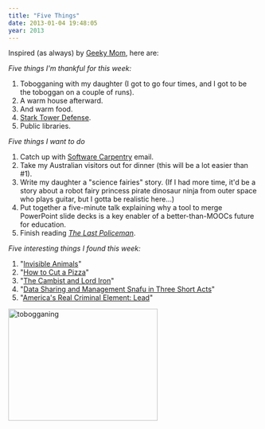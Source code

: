 ```yaml
---
title: "Five Things"
date: 2013-01-04 19:48:05
year: 2013
---
```

<p>Inspired (as always) by <a href="http://www.geekymomblog.com/2013/01/04/friday-five/">Geeky Mom</a>, here are:</p>
<p><em>Five things I'm thankful for this week:</em></p>
<ol>
  <li>Tobogganing with my daughter (I got to go four times, and I got to be the toboggan on a couple of runs).</li>
  <li>A warm house afterward.</li>
  <li>And warm food.</li>
  <li><a href="http://marvel.com/games/play/29/stark_tower_defense">Stark Tower Defense</a>.</li>
  <li>Public libraries.</li>
</ol>
<p><em>Five things I want to do</em></p>
<ol>
  <li>Catch up with <a href="https://software-carpentry.org">Software Carpentry</a> email.</li>
  <li>Take my Australian visitors out for dinner (this will be a lot easier than #1).</li>
  <li>Write my daughter a "science fairies" story. (If I had more time, it'd be a story about a robot fairy princess pirate dinosaur ninja from outer space who plays guitar, but I gotta be realistic here…)</li>
  <li>Put together a five-minute talk explaining why a tool to merge PowerPoint slide decks is a key enabler of a better-than-MOOCs future for education.</li>
  <li>Finish reading <em><a href="http://www.amazon.com/Last-Policeman-Novel-Ben-Winters/dp/1594745765/">The Last Policeman</a></em>.</li>
</ol>
<p><em>Five interesting things I found this week:</em></p>
<ol>
  <li>"<a href="http://www.dailymail.co.uk/news/article-2253701/Invisible-animals-These-Incredible-images-animals-doing-disappearing-act-predators-near.html">Invisible Animals</a>"</li>
  <li>"<a href="http://i.imgur.com/a0B5d.gif">How to Cut a Pizza</a>"</li>
  <li>"<a href="http://www.lightspeedmagazine.com/fiction/the-cambist-and-lord-iron-a-fairy-tale-of-economics/">The Cambist and Lord Iron</a>"</li>
  <li>"<a href="http://www.youtube.com/watch?v=N2zK3sAtr-4">Data Sharing and Management Snafu in Three Short Acts</a>"</li>
  <li>"<a href="http://www.motherjones.com/environment/2013/01/lead-crime-link-gasoline">America's Real Criminal Element: Lead</a>"</li>
</ol>
<p><img alt="tobogganing" src="{{'/files/2013/01/tobogganing-300x225.jpg' | relative_url}}" width="300" height="225" class="centered"></p>
